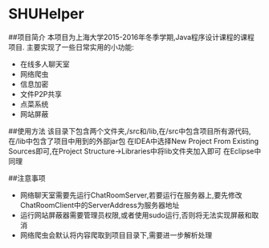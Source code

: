 # SHUHelper
##项目简介
本项目为上海大学2015-2016年冬季学期,Java程序设计课程的课程项目.
主要实现了一些日常实用的小功能:
- 在线多人聊天室 
- 网络爬虫 
- 信息加密 
- 文件P2P共享
- 点菜系统
- 网站屏蔽

##使用方法
该目录下包含两个文件夹,/src和/lib,在/src中包含项目所有源代码,在/lib中包含了项目中用到的外部jar包
在IDEA中选择New Project From Existing Sources即可,在Project Structure->Libraries中将lib文件夹加入即可
在Eclipse中同理

##注意事项
- 网络聊天室需要先运行ChatRoomServer,若要运行在服务器上,要先修改ChatRoomClient中的ServerAddress为服务器地址
- 运行网站屏蔽器需要管理员权限,或者使用sudo运行,否则将无法实现屏蔽和取消
- 网络爬虫会默认将内容爬取到项目目录下,需要进一步解析处理
